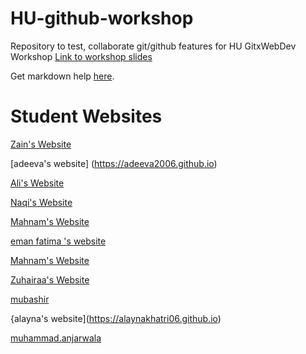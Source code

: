 # HU-github-workshop

Repository to test, collaborate git/github features for HU GitxWebDev Workshop
[Link to workshop slides](https://1drv.ms/p/s!AkTlh5yyv5yhgsF6D79SphrhbGsv3w)

Get markdown help [here](https://www.markdownguide.org/cheat-sheet/).

# Student Websites

[Zain's Website](https://zainau.github.io)

[adeeva's website] (https://adeeva2006.github.io)

[Ali's Website](https://ali-boii.github.io)

[Naqi's Website](https://naqi-boi.github.io)

[Mahnam's Website](mahnamm07.github.io)

[eman fatima 's website ](EMANFATIMA-GIF.github.io)

[Mahnam's Website](https://mahnamm07.github.io)

[Zuhairaa's Website](https://zuhaxraa.github.io)

[mubashir](https://mubashir300.github.io/)

{alayna's website](https://alaynakhatri06.github.io)

[muhammad.anjarwala](anjarwala159.github.io)

